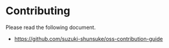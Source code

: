 # Contributing

Please read the following document.

- https://github.com/suzuki-shunsuke/oss-contribution-guide
